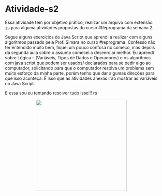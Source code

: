 # Atividade-s2
Essa atividade tem por objetivo prático, realizar um arquivo com extensão .js para alguma atividades propostas do curso #Reprograma da semana 2.

Segue alguns exercícios de Java Script que aprendi a realizar com alguns algoritmos passado pela Prof. Simara no curso #reprograma.
Confesso não ter entendido muito bem, fiquei um pouco confusa no começo, mas depois da segunda aula sobre o assunto comecei a desenrolar melhor.
Eu aprendi sobre Lógica – (Variáveis, Tipos de Dados e Operadores) e os algoritmos com java script que podem ser usados/ declarados para se pedir algo ao computador, solicitando para que o computador resolva um problema sem muito esforço da minha parte, porém tenho que dar algumas direções para que isso aconteça.
É isso que as atividades anexas irão mostrar as variáveis no Java Script.

E essa sou eu tentando resolver tudo isso!!! rs

<div align="center">
<img src="https://user-images.githubusercontent.com/100974682/162264863-86e35582-6f06-4aad-9636-42151d2a993a.jpeg" width="300px" />
</div>


